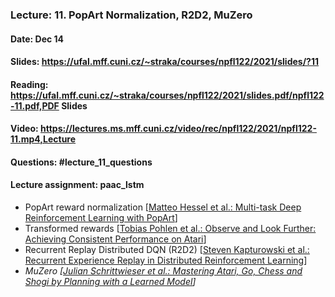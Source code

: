 ### Lecture: 11. PopArt Normalization, R2D2, MuZero
#### Date: Dec 14
#### Slides: https://ufal.mff.cuni.cz/~straka/courses/npfl122/2021/slides/?11
#### Reading: https://ufal.mff.cuni.cz/~straka/courses/npfl122/2021/slides.pdf/npfl122-11.pdf,PDF Slides
#### Video: https://lectures.ms.mff.cuni.cz/video/rec/npfl122/2021/npfl122-11.mp4,Lecture
#### Questions: #lecture_11_questions
#### Lecture assignment: paac_lstm

- PopArt reward normalization [[Matteo Hessel et al.: Multi-task Deep Reinforcement Learning with PopArt](https://arxiv.org/abs/1809.04474)]
- Transformed rewards [[Tobias Pohlen et al.: Observe and Look Further: Achieving Consistent Performance on Atari](https://arxiv.org/abs/1805.11593)]
- Recurrent Replay Distributed DQN (R2D2) [[Steven Kapturowski et al.: Recurrent Experience Replay in Distributed Reinforcement Learning](https://openreview.net/forum?id=r1lyTjAqYX)]
- _MuZero [[Julian Schrittwieser et al.: Mastering Atari, Go, Chess and Shogi by Planning with a Learned Model](https://arxiv.org/abs/1911.08265)]_

